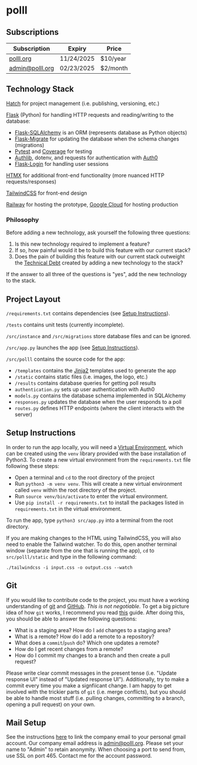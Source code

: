 # polll

## Subscriptions

| Subscription           | Expiry     | Price    |
| ---------------------- | ---------- | -------- |
| [polll.org](polll.org) | 11/24/2025 | $10/year |
| admin@polll.org        | 02/23/2025 | $2/month |

## Technology Stack

[Hatch](https://hatch.pypa.io/1.9/) for project management (i.e. publishing, versioning, etc.)

[Flask](https://flask.palletsprojects.com/en/stable/) (Python) for handling HTTP requests and reading/writing to the database:

- [Flask-SQLAlchemy](https://flask-sqlalchemy.palletsprojects.com/en/stable/) is an ORM (represents database as Python objects)
- [Flask-Migrate](https://flask-migrate.readthedocs.io/en/latest/index.html) for updating the database when the schema changes (migrations)
- [Pytest](https://docs.pytest.org/en/stable/) and [Coverage](https://coverage.readthedocs.io/en/7.6.9/) for testing
- [Authlib](https://authlib.org/), dotenv, and requests for authentication with [Auth0](https://auth0.com/)
- [Flask-Login](https://flask-login.readthedocs.io/en/latest/) for handling user sessions

[HTMX](https://htmx.org/) for additional front-end functionality (more nuanced HTTP requests/responses)

[TailwindCSS](https://tailwindcss.com/) for front-end design

[Railway](https://railway.com/) for hosting the prototype, [Google Cloud](https://cloud.google.com/?hl=en) for hosting production

### Philosophy

Before adding a new technology, ask yourself the following three questions:

1. Is this new technology required to implement a feature?
2. If so, how painful would it be to build this feature with our current stack?
3. Does the pain of building this feature with our current stack outweight the [Technical Debt](https://en.wikipedia.org/wiki/Technical_debt) created by adding a new technology to the stack?

If the answer to all three of the questions is "yes", add the new technology to the stack.

## Project Layout

`/requirements.txt` contains dependencies (see [Setup Instructions](#setup-instructions)).

`/tests` contains unit tests (currently incomplete).

`/src/instance` and `/src/migrations` store database files and can be ignored.

`/src/app.py` launches the app (see [Setup Instructions](#setup-instructions)).

`/src/polll` contains the source code for the app:

- `/templates` contains the [Jinja2](https://jinja.palletsprojects.com/en/stable/) templates used to generate the app
- `/static` contains static files (i.e. images, the logo, etc.)
- `/results` contains database queries for getting poll results
- `authentication.py` sets up user authentication with Auth0
- `models.py` contains the database schema implemented in SQLAlchemy
- `responses.py` updates the database when the user responds to a poll
- `routes.py` defines HTTP endpoints (where the client interacts with the server)

## Setup Instructions

In order to run the app locally, you will need a [Virtual Environment](https://docs.python.org/3/library/venv.html), which can be created using the `venv` library provided with the base installation of Python3. To create a new virtual environment from the `requirements.txt` file following these steps:

- Open a terminal and `cd` to the root directory of the project
- Run `python3 -m venv venv`. This will create a new virtual environment called `venv` within the root directory of the project.
- Run `source venv/bin/activate` to enter the virtual environment.
- Use `pip install -r requirements.txt` to install the packages listed in `requirements.txt` in the virtual environment.

To run the app, type `python3 src/app.py` into a terminal from the root directory.

If you are making changes to the HTML using TailwindCSS, you will also need to enable the Tailwind watcher. To do this, open another terminal window (separate from the one that is running the app), `cd` to `src/polll/static` and type in the following command:

```
./tailwindcss -i input.css -o output.css --watch
```

## Git

If you would like to contribute code to the project, you must have a working understanding of [git](https://git-scm.com/) and [GitHub](https://github.com/). _This is not negotiable_. To get a big picture idea of how `git` works, I recommend you read [this](https://missing.csail.mit.edu/2020/version-control/) guide. After doing this, you should be able to answer the following questions:

- What is a staging area? How do I `add` changes to a staging area?
- What is a remote? How do I add a remote to a repository?
- What does a `commit`/`push` do? Which one updates a remote?
- How do I get recent changes from a remote?
- How do I commit my changes to a branch and then create a pull request?

Please write clear commit messages in the present tense (i.e. "Update response UI" instead of "Updated response UI"). Additionally, try to make a commit every time you make a signfiicant change. I am happy to get involved with the trickier parts of `git` (i.e. merge conflicts), but you should be able to handle most stuff (i.e. pulling changes, committing to a branch, opening a pull request) on your own.

## Mail Setup

See the instructions [here](https://www.namecheap.com/support/knowledgebase/article.aspx/9188/2175/gmail-fetcher-setup-for-namecheap-private-email/) to link the company email to your personal gmail account. Our company email address is admin@polll.org. Please set your name to "Admin" to retain anonymity. When choosing a port to send from, use SSL on port 465. Contact me for the account password.
